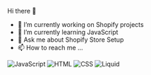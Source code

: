  Hi there 👋
- 👀 I’m currently working on Shopify projects
- 🌱 I’m currently learning JavaScript
- 💬 Ask me about Shopify Store Setup
- 📫 How to reach me ...


![JavaScript](https://img.shields.io/badge/javascript-%23323330.svg?style=for-the-badge&logo=javascript&logoColor=%23F7DF1E)
![HTML](https://img.shields.io/badge/HTML-%23323330.svg?style=for-the-badge&logo=HTML&logoColor=%23F7DF1E)
![CSS](https://img.shields.io/badge/CSS-%23323330.svg?style=for-the-badge&logo=CSS&logoColor=%23F7DF1E)
![Liquid](https://img.shields.io/badge/Liquid-%23323330.svg?style=for-the-badge&logo=Liquid&logoColor=%23F7DF1E)





